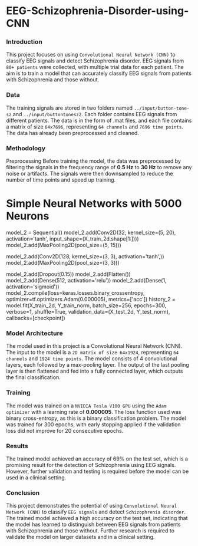 # EEG-Schizophrenia-Disorder-using-CNN

### Introduction
This project focuses on using `Convolutional Neural Network (CNN)` to classify EEG signals and detect Schizophrenia disorder. EEG signals from `80+ patients` were collected, with multiple trial data for each patient. The aim is to train a model that can accurately classify EEG signals from patients with Schizophrenia and those without.

### Data
The training signals are stored in two folders named `../input/button-tone-sz` and `../input/buttontonesz2`. Each folder contains EEG signals from different patients. The data is in the form of .mat files, and each file contains a matrix of size `64x7696`, representing `64 channels` and `7696 time points`. The data has already been preprocessed and cleaned.

### Methodology
Preprocessing
Before training the model, the data was preprocessed by filtering the signals in the frequency range of **0.5 Hz** to **30 Hz** to remove any noise or artifacts. The signals were then downsampled to reduce the number of time points and speed up training.


# Simple Neural Networks with 5000 Neurons
model_2 = Sequential()
model_2.add(Conv2D(32, kernel_size=(5, 20),
                 activation='tanh',
                 input_shape=(X_train_2d.shape[1:])))
model_2.add(MaxPooling2D(pool_size=(5, 15)))

model_2.add(Conv2D(128, kernel_size=(3, 3),
                 activation='tanh',))
model_2.add(MaxPooling2D(pool_size=(3, 3)))

model_2.add(Dropout(0.15))
model_2.add(Flatten())
model_2.add(Dense(512, activation='relu'))
model_2.add(Dense(1, activation='sigmoid'))
model_2.compile(loss=keras.losses.binary_crossentropy,
              optimizer=tf.optimizers.Adam(0.000005),
              metrics=['acc'])
history_2 = model.fit(X_train_2d, Y_train_norm,
          batch_size=256,
          epochs=300,
          verbose=1,
          shuffle=True,
          validation_data=(X_test_2d, Y_test_norm), callbacks=[checkpoint])
          
          
          
### Model Architecture
The model used in this project is a Convolutional Neural Network (CNN). The input to the model is a `2D matrix of size 64x1924`, representing `64 channels` and `1924 time points`. The model consists of 4 convolutional layers, each followed by a max-pooling layer. The output of the last pooling layer is then flattened and fed into a fully connected layer, which outputs the final classification.

### Training
The model was trained on a `NVIDIA Tesla V100 GPU` using the `Adam optimizer` with a learning rate of **0.000005**. The loss function used was binary cross-entropy, as this is a binary classification problem. The model was trained for 300 epochs, with early stopping applied if the validation loss did not improve for 20 consecutive epochs.

### Results
The trained model achieved an accuracy of 69% on the test set, which is a promising result for the detection of Schizophrenia using EEG signals. However, further validation and testing is required before the model can be used in a clinical setting.

### Conclusion
This project demonstrates the potential of using `Convolutional Neural Network (CNN)` to classify `EEG signals` and detect `Schizophrenia disorder`. The trained model achieved a high accuracy on the test set, indicating that the model has learned to distinguish between EEG signals from patients with Schizophrenia and those without. Further research is required to validate the model on larger datasets and in a clinical setting.

